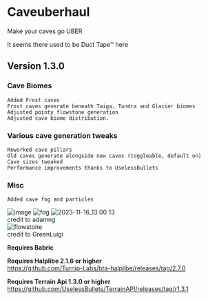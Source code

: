 # Caveuberhaul
 Make your caves go UBER

It seems there used to be Duct Tape™ here

 ## Version 1.3.0
### Cave Biomes
    Added Frost caves
    Frost caves generate beneath Taiga, Tundra and Glacier biomes
    Adjusted pointy flowstone generation
    Adjusted cave biome distribution.
### Various cave generation tweaks
    Reworked cave pillars
    Old caves generate alongside new caves (toggleable, default on)
    Cave sizes tweaked
    Performance improvements thanks to UselessBullets
### Misc
    Added cave fog and particles
![image](https://github.com/DiarrAniki/caveuberhaul-main/assets/59585005/c24b368b-832c-4aee-8cf1-d27f5a06398f)
![fog](https://github.com/DiarrAniki/caveuberhaul-main/assets/59585005/3edf37b1-60ab-4536-a3ce-9a54d27a3fbd)
![2023-11-16_13 00 13](https://github.com/DiarrAniki/caveuberhaul-main/assets/59585005/1a35c461-5b35-4844-b905-359884cba443)  
credit to adamng  
![flowstone](https://github.com/DiarrAniki/caveuberhaul-main/assets/59585005/5fd9307e-1f58-49b9-8c00-8eb6ad084dc4)  
credit to GreenLuigi  

**Requires Babric**

**Requires Halplibe 2.1.6 or higher**  
https://github.com/Turnip-Labs/bta-halplibe/releases/tag/2.7.0

**Requires Terrain Api 1.3.0 or higher**  
https://github.com/UselessBullets/TerrainAPI/releases/tag/r1.3.1

